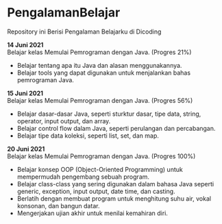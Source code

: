 # PengalamanBelajar
Repository ini Berisi Pengalaman Belajarku di Dicoding


**14 Juni 2021**  
Belajar kelas Memulai Pemrograman dengan Java. (Progres 21%)
  * Belajar tentang apa itu Java dan alasan menggunakannya.
  * Belajar tools yang dapat digunakan untuk menjalankan bahas pemrograman Java.

**15 Juni 2021**  
Belajar kelas Memulai Pemrograman dengan Java. (Progres 56%)
 * Belajar dasar-dasar Java, seperti sturktur dasar, tipe data, string, operator, input output, dan array.
 * Belajar control flow dalam Java, seperti perulangan dan percabangan.
 * Belajar tipe data koleksi, seperti list, set, dan map.

**20 Juni 2021**  
Belajar kelas Memulai Pemrograman dengan Java. (Progres 100%)
 * Belajar konsep OOP (Object-Oriented Programming) untuk mempermudah pengembang sebuah program.
 * Belajar class-class yang sering digunakan dalam bahasa Java seperti generic, exception, input output, date time, dan casting.
 * Berlatih dengan membuat program untuk menghitung suhu air, vokal konsonan, dan bangun datar.
 * Mengerjakan ujian akhir untuk menilai kemahiran diri.

